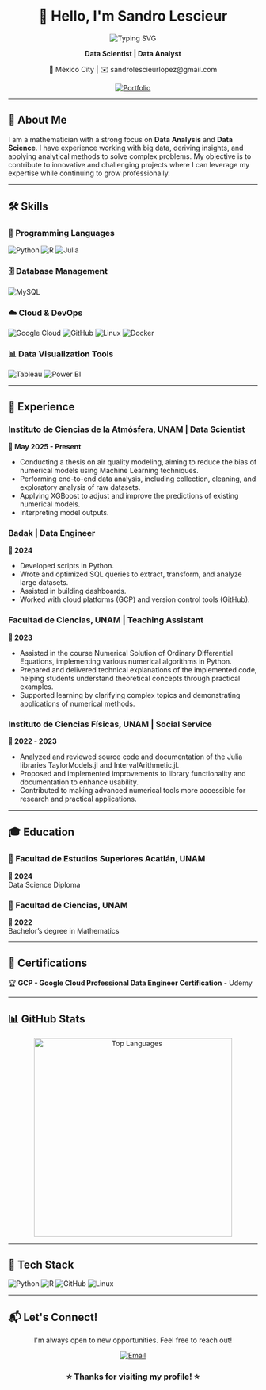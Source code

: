 <div align="center">

# 👋 Hello, I'm Sandro Lescieur

![Typing SVG](https://readme-typing-svg.herokuapp.com?font=Fira+Code&size=22&pause=1000&color=3B82F6&center=true&vCenter=true&width=600&lines=Data+Scientist;Data+Analyst)

**Data Scientist | Data Analyst**

<p align="center">
  📍 México City | ✉️ sandrolescieurlopez@gmail.com
</p>

<p align="center">
  <a href="https://portfolio-sandrolescieur.streamlit.app/" target="_blank">
    <img src="https://img.shields.io/badge/Portfolio-000000?style=for-the-badge&logo=google-chrome&logoColor=white" alt="Portfolio"/>
  </a>
</p>

</div>

---

## 🚀 About Me

I am a mathematician with a strong focus on **Data Analysis** and **Data Science**. I have experience working with big data, deriving insights, and applying analytical methods to solve complex problems. My objective is to contribute to innovative and challenging projects where I can leverage my expertise while continuing to grow professionally.

---

## 🛠️ Skills

### 🔧 Programming Languages
![Python](https://img.shields.io/badge/Python-3776AB?style=for-the-badge&logo=python&logoColor=white)
![R](https://img.shields.io/badge/R-00599C?style=for-the-badge&logo=R&logoColor=white)
![Julia](https://img.shields.io/badge/Julia-9558B2?style=for-the-badge&logo=julia&logoColor=white)

### 🗄️ Database Management
![MySQL](https://img.shields.io/badge/MySQL-4479A1?style=for-the-badge&logo=mysql&logoColor=white)

### ☁️ Cloud & DevOps
![Google Cloud](https://img.shields.io/badge/Google_Cloud-4285F4?style=for-the-badge&logo=google-cloud&logoColor=white)
![GitHub](https://img.shields.io/badge/GitHub-181717?style=for-the-badge&logo=github&logoColor=white)
![Linux](https://img.shields.io/badge/Linux-FCC624?style=for-the-badge&logo=linux&logoColor=black)
![Docker](https://img.shields.io/badge/Docker-2496ED?style=for-the-badge&logo=docker&logoColor=white)

### 📊 Data Visualization Tools
![Tableau](https://img.shields.io/badge/Tableau-5A9BD5?style=for-the-badge&logo=tableau&logoColor=white) ![Power BI](https://img.shields.io/badge/Power_BI-01B8AA?style=for-the-badge&logo=power-bi&logoColor=white)

---

## 💼 Experience

### **Instituto de Ciencias de la Atmósfera, UNAM | Data Scientist**
**📅 May 2025 - Present** 
- Conducting a thesis on air quality modeling, aiming to reduce the bias of numerical models using Machine Learning techniques.
- Performing end-to-end data analysis, including collection, cleaning, and exploratory analysis of raw datasets.
- Applying XGBoost to adjust and improve the predictions of existing numerical models.
- Interpreting model outputs.

### **Badak | Data Engineer**  
**📅 2024**  
- Developed scripts in Python.
- Wrote and optimized SQL queries to extract, transform, and analyze large datasets. 
- Assisted in building dashboards.
- Worked with cloud platforms (GCP) and version control tools (GitHub).

### **Facultad de Ciencias, UNAM | Teaching Assistant**
**📅 2023**
- Assisted in the course Numerical Solution of Ordinary Differential Equations, implementing various numerical algorithms in Python.
- Prepared and delivered technical explanations of the implemented code, helping students understand theoretical concepts through practical examples.
- Supported learning by clarifying complex topics and demonstrating applications of numerical methods.

### **Instituto de Ciencias Físicas, UNAM | Social Service**
**📅 2022 - 2023**
- Analyzed and reviewed source code and documentation of the Julia libraries TaylorModels.jl and IntervalArithmetic.jl.
- Proposed and implemented improvements to library functionality and documentation to enhance usability.
- Contributed to making advanced numerical tools more accessible for research and practical applications.

---

## 🎓 Education

### 🏫 Facultad de Estudios Superiores Acatlán, UNAM
**📅 2024**  
Data Science Diploma

### 🏫 Facultad de Ciencias, UNAM
**📅 2022**  
Bachelor’s degree in Mathematics

---

## 📜 Certifications

🏆 **GCP - Google Cloud Professional Data Engineer Certification** - Udemy

---

## 📊 GitHub Stats

<div align="center">

<img src="https://github-readme-stats.vercel.app/api/top-langs/?username=sandrolescieur&layout=compact&theme=radical&hide_border=true" alt="Top Languages" width="400" />

</div>

---

## 🔹 Tech Stack

![Python](https://img.shields.io/badge/Python-3776AB?style=for-the-badge&logo=python&logoColor=white)
![R](https://img.shields.io/badge/R-00599C?style=for-the-badge&logo=R&logoColor=white)
![GitHub](https://img.shields.io/badge/GitHub-181717?style=for-the-badge&logo=github&logoColor=white)
![Linux](https://img.shields.io/badge/Linux-FCC624?style=for-the-badge&logo=linux&logoColor=black)

---

## 📬 Let's Connect!

<div align="center">

I'm always open to new opportunities. Feel free to reach out!

<p align="center">
  <a href="mailto:sandrolescieurlopez@gmail.com" target="_blank">
    <img src="https://img.shields.io/badge/Email-D14836?style=for-the-badge&logo=gmail&logoColor=white" alt="Email"/>
  </a>
</p>

### ⭐ **Thanks for visiting my profile!** ⭐
</div>
